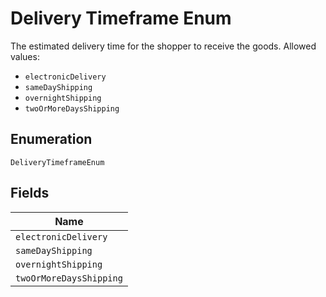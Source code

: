 
# Delivery Timeframe Enum

The estimated delivery time for the shopper to receive the goods.
Allowed values:

* `electronicDelivery`
* `sameDayShipping`
* `overnightShipping`
* `twoOrMoreDaysShipping`

## Enumeration

`DeliveryTimeframeEnum`

## Fields

| Name |
|  --- |
| `electronicDelivery` |
| `sameDayShipping` |
| `overnightShipping` |
| `twoOrMoreDaysShipping` |


